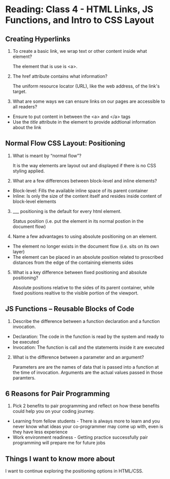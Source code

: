 # Reading: Class 4 - HTML Links, JS Functions, and Intro to CSS Layout

## Creating Hyperlinks

1. To create a basic link, we wrap text or other content inside what element?

   The element that is use is \<a>.

2. The href attribute contains what information?

   The uniform resource locator (URL), like the web address, of the link's target.

3. What are some ways we can ensure links on our pages are accessible to all readers?

- Ensure to put content in between the \<a> and \</a> tags
- Use the _title_ attribute in the element to provide addtional information about the link

## Normal Flow CSS Layout: Positioning

1. What is meant by “normal flow”?

   It is the way elements are layout out and displayed if there is no CSS styling applied.

2. What are a few differences between block-level and inline elements?

- Block-level: Fills the available inline space of its parent container
- Inline: Is only the size of the content itself and resides inside content of block-level elements

3. \_\_\_ positioning is the default for every html element.

   Status position (i.e. put the element in its normal postion in the document flow)

4. Name a few advantages to using absolute positioning on an element.

- The element no longer exists in the document flow (i.e. sits on its own layer)
- The element can be placed in an absolute position related to proscribed distances from the edge of the containing elements sides

5. What is a key difference between fixed positioning and absolute positioning?

   Absolute positions relative to the sides of its parent container, while fixed positions realtive to the visible portion of the viewport.

## JS Functions – Reusable Blocks of Code

1. Describe the difference between a function declaration and a function invocation.

- Declaration: The code in the function is read by the system and ready to be executed
- Invocation: The function is call and the statements inside it are executed

2. What is the difference between a parameter and an argument?

   Parameters are are the names of data that is passed into a function at the time of invocation. Arguments are the actual values passed in those paramters.

## 6 Reasons for Pair Programming

1. Pick 2 benefits to pair programming and reflect on how these benefits could help you on your coding journey.

- Learning from fellow students - There is always more to learn and you never know what ideas your co-programmer may come up with, even is they have less experience
- Work environment readiness - Getting practice successfully pair programming will prepare me for future jobs

## Things I want to know more about

I want to continue exploring the positioning options in HTML/CSS.
